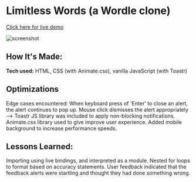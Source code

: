 # Limitless Words (a Wordle clone)

[Click here for live demo](https://limitless-words.netlify.app)

![screenshot](https://user-images.githubusercontent.com/98671035/183322696-18d319dc-4ae0-4c04-9b20-819120ef1ef6.png)

## How It's Made:

**Tech used:** HTML, CSS (with Animate.css), vanilla JavaScript (with Toastr)

## Optimizations

Edge cases encountered: When keyboard press of 'Enter' to close an alert, the alert continues to pop up. Mouse click dismisses the alert appropriately --> Toastr JS library was included to apply non-blocking notifications.
Animate.css library used to give improve user experience.
Added mobile background to increase performance speeds.

## Lessons Learned:

Importing using live bindings, and interpreted as a module. Nested for loops to format based on accuracy statements.
User feedback indicated that the feedback alerts were startling and thought they had done something wrong.
